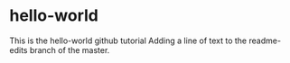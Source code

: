 # hello-world
This is the hello-world github tutorial
Adding a line of text to the readme-edits branch of the master.
